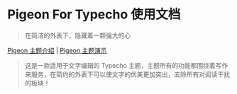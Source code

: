 # Pigeon For Typecho 使用文档



> 在简洁的外表下，隐藏着一颗强大的心

[Pigeon 主题介绍](https://novcu.com/post/typecho-notes/) | [Pigeon 主题演示](https://demo.novcu.com/pigeon/) 

> 这是一款适用于文字编辑的 Typecho 主题，主题所有的功能都围绕着写作来服务，在简约的外表下可以使文字的优美更加突出，去除所有对阅读干扰的板块！
